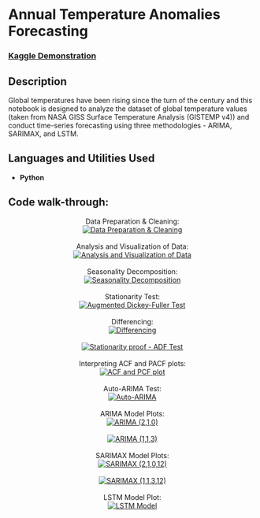 # Annual Temperature Anomalies Forecasting

### [Kaggle Demonstration](https://www.kaggle.com/code/dvd1587/global-temperatures-time-series-forecasting)

<h2>Description</h2>
Global temperatures have been rising since the turn of the century and this notebook is designed to analyze the dataset of global temperature values (taken from NASA GISS Surface Temperature Analysis (GISTEMP v4)) and conduct time-series forecasting using three methodologies - ARIMA, SARIMAX, and LSTM.
<br />

<h2>Languages and Utilities Used</h2>

- <b>Python</b> 

<h2>Code walk-through:</h2>

<p align="center">
Data Preparation & Cleaning: <br/>
<a href="https://imgur.com/BIwTeAC"><img src="https://i.imgur.com/BIwTeAC.jpg" alt="Data Preparation & Cleaning" /></a>  
<br />
<br />
Analysis and Visualization of Data: <br/> 
<a href="https://imgur.com/ybwy1s2"><img src="https://i.imgur.com/ybwy1s2.jpg" alt="Analysis and Visualization of Data" /></a>  
<br />
<br />
Seasonality Decomposition: <br/> 
<a href="https://imgur.com/u0jVHNC"><img src="https://i.imgur.com/u0jVHNC.jpg" alt="Seasonality Decomposition" /></a>
<br />
<br />
Stationarity Test: <br/>  
<a href="https://imgur.com/CSsHwAW"><img src="https://i.imgur.com/CSsHwAW.jpg" alt="Augmented Dickey-Fuller Test" /></a>
<br />
<br />
Differencing: <br/>   
<a href="https://imgur.com/4f6d81Q"><img src="https://i.imgur.com/4f6d81Q.jpg" alt="Differencing" /></a>
<br />
<br />
<a href="https://imgur.com/gSF12A8"><img src="https://i.imgur.com/gSF12A8.jpg" alt="Stationarity proof - ADF Test" /></a>
<br />
<br />
Interpreting ACF and PACF plots: <br/> 
<a href="https://imgur.com/jlbFlgC"><img src="https://i.imgur.com/jlbFlgC.jpg" alt="ACF and PCF plot" /></a>
<br />
<br />
Auto-ARIMA Test: <br/>   
<a href="https://imgur.com/yj6Jimp"><img src="https://i.imgur.com/yj6Jimp.jpg" alt="Auto-ARIMA" /></a>
<br />
<br />
ARIMA Model Plots: <br/> 
<a href="https://imgur.com/EFbv8QS"><img src="https://i.imgur.com/EFbv8QS.jpg" alt="ARIMA (2,1,0)" /></a>
<br />
<br />
<a href="https://imgur.com/O0qOT7s"><img src="https://i.imgur.com/O0qOT7s.jpg" alt="ARIMA (1,1,3)" /></a>
<br />
<br />
SARIMAX Model Plots: <br/>  
<a href="https://imgur.com/bAHzo5p"><img src="https://i.imgur.com/bAHzo5p.jpg" alt="SARIMAX (2,1,0,12)" /></a>
<br />
<br />
<a href="https://imgur.com/SlqH6fx"><img src="https://i.imgur.com/SlqH6fx.jpg" alt="SARIMAX (1,1,3,12)" /></a>
<br />
<br />
LSTM Model Plot: <br/> 
<a href="https://imgur.com/kFsJqrt"><img src="https://i.imgur.com/kFsJqrt.jpg" alt="LSTM Model" /></a>
</p>

<!--
 ```diff
- text in red
+ text in green
! text in orange
# text in gray
@@ text in purple (and bold)@@
```
--!>
